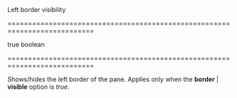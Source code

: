 <!--**
/*-------------------------------------------
    Auto-generated file. Do not modify.
-------------------------------------------

**-->
<!--d-->Left border visibility<!--/d-->
===========================================================================
<!--default-->true<!--/default-->
<!--type-->boolean<!--/type-->
===========================================================================

<!--shortDescription-->
Shows/hides the left border of the pane. Applies only when the **border** | **visible** option is *true*.
<!--/shortDescription-->

<!--fullDescription-->

<!--/fullDescription-->